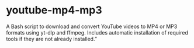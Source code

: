 # youtube-mp4-mp3
A Bash script to download and convert YouTube videos to MP4 or MP3 formats using yt-dlp and ffmpeg. Includes automatic installation of required tools if they are not already installed.”
